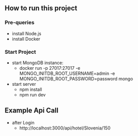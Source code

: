 ## How to run this project

### Pre-queries

- install Node.js 
- install Docker

### Start Project

- start MongoDB instance:
    - docker run -p 27017:27017 -e MONGO_INITDB_ROOT_USERNAME=admin -e MONGO_INITDB_ROOT_PASSWORD=password mongo
- start server
    - npm install
    - npm run dev

    
## Example Api Call

- after Login
  - http://localhost:3000/api/hotel/Slovenia/150